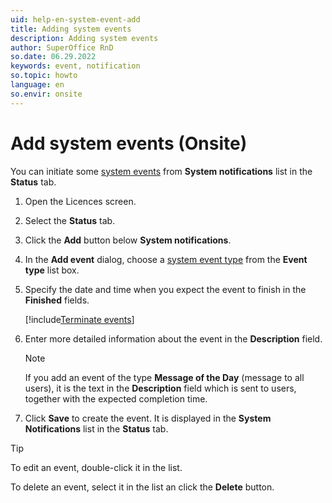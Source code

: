 ```yaml
---
uid: help-en-system-event-add
title: Adding system events
description: Adding system events
author: SuperOffice RnD
so.date: 06.29.2022
keywords: event, notification
so.topic: howto
language: en
so.envir: onsite
---
```


# Add system events (Onsite)

You can initiate some [system events][1] from **System notifications** list in the **Status** tab.

1. Open the Licences screen.

2. Select the **Status** tab.

3. Click the **Add** button below **System notifications**.

4. In the **Add event** dialog, choose a [system event type][1] from the **Event type** list box.

5. Specify the date and time when you expect the event to finish in the **Finished** fields.

    [!include[Terminate events](includes/note-terminate-event.md)]

6. Enter more detailed information about the event in the **Description** field.

    > [!NOTE]
    > If you add an event of the type **Message of the Day** (message to all users), it is the text in the **Description** field which is sent to users, together with the expected completion time.

7. Click **Save** to create the event. It is displayed in the **System Notifications** list in the **Status** tab.

> [!TIP]
> To edit an event, double-click it in the list.
>
> To delete an event, select it in the list an click the **Delete** button.

<!-- Referenced links -->
[1]: system-events.md

<!-- Referenced images -->
